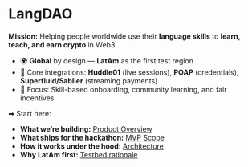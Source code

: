# LangDAO

**Mission:** Helping people worldwide use their **language skills** to **learn, teach, and earn crypto** in Web3.

- 🌍 **Global** by design — **LatAm** as the first test region
- 🧩 Core integrations: **Huddle01** (live sessions), **POAP** (credentials), **Superfluid/Sablier** (streaming payments)
- 🎯 Focus: Skill-based onboarding, community learning, and fair incentives

➡ Start here:

- **What we’re building:** [Product Overview](product/overview.md)
- **What ships for the hackathon:** [MVP Scope](product/scope-mvp.md)
- **How it works under the hood:** [Architecture](tech/architecture.md)
- **Why LatAm first:** [Testbed rationale](product/testbed-latam.md)
